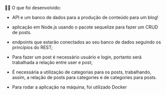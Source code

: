 👨‍💻 O que foi desenvolvido:

- API e um banco de dados para a produção de conteúdo para um blog!

- aplicação em Node.js usando o pacote sequelize para fazer um CRUD de posts.

- endpoints que estarão conectados ao seu banco de dados seguindo os princípios do REST;

- Para fazer um post é necessário usuário e login, portanto será trabalhada a relação entre user e post;

- É necessária a utilização de categorias para os posts, trabalhando, assim, a relação de posts para categories e de categories para posts.

- Para rodar a aplicação na máquina, foi utilizado Docker
